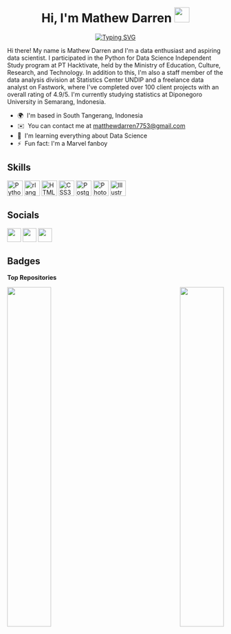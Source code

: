 <h1 align="center"><b>Hi, I'm Mathew Darren</b> <img src="https://media.giphy.com/media/hvRJCLFzcasrR4ia7z/giphy.gif" width="35"></h1>

<p align="center"><a href="https://git.io/typing-svg"><img src="https://readme-typing-svg.herokuapp.com?font=Fira+Code&pause=1000&center=true&vCenter=true&width=700&lines=Data+Scientist+Student+at+PT+Hacktivate;Staff+of+Data+Analyze+Division+at+Statistics+Center;Data+Analyst+Freelancer+on+Fastwork;Statistics+Student+at+Diponegoro+University" alt="Typing SVG" /></a></p>

Hi there! My name is Mathew Darren and I'm a data enthusiast and aspiring data scientist. I participated in the Python for Data Science Independent Study program at PT Hacktivate, held by the Ministry of Education, Culture, Research, and Technology. In addition to this, I'm also a staff member of the data analysis division at Statistics Center UNDIP and a freelance data analyst on Fastwork, where I've completed over 100 client projects with an overall rating of 4.9/5. I'm currently studying statistics at Diponegoro University in Semarang, Indonesia.

* 🌍  I'm based in South Tangerang, Indonesia
* ✉️  You can contact me at [matthewdarren7753@gmail.com](mailto:matthewdarren7753@gmail.com)
* 🧠  I'm learning everything about Data Science
* ⚡  Fun fact: I'm a Marvel fanboy

## Skills

<p align="left">
<a href="https://www.python.org/" target="_blank" rel="noreferrer"><img src="https://raw.githubusercontent.com/danielcranney/readme-generator/main/public/icons/skills/python-colored.svg" width="36" height="36" alt="Python" /></a>
<a href="https://www.r-project.org/" target="_blank" rel="noreferrer"><img src="https://raw.githubusercontent.com/danielcranney/readme-generator/main/public/icons/skills/rlang-colored.svg" width="36" height="36" alt="rlang" /></a>
<a href="https://developer.mozilla.org/en-US/docs/Glossary/HTML5" target="_blank" rel="noreferrer"><img src="https://raw.githubusercontent.com/danielcranney/readme-generator/main/public/icons/skills/html5-colored.svg" width="36" height="36" alt="HTML5" /></a>
<a href="https://www.w3.org/TR/CSS/#css" target="_blank" rel="noreferrer"><img src="https://raw.githubusercontent.com/danielcranney/readme-generator/main/public/icons/skills/css3-colored.svg" width="36" height="36" alt="CSS3" /></a>
<a href="https://www.postgresql.org/" target="_blank" rel="noreferrer"><img src="https://raw.githubusercontent.com/danielcranney/readme-generator/main/public/icons/skills/postgresql-colored.svg" width="36" height="36" alt="PostgreSQL" /></a>
<a href="https://www.adobe.com/uk/products/photoshop.html" target="_blank" rel="noreferrer"><img src="https://raw.githubusercontent.com/danielcranney/readme-generator/main/public/icons/skills/photoshop-colored.svg" width="36" height="36" alt="Photoshop" /></a>
<a href="adobe.com/uk/products/illustrator.html" target="_blank" rel="noreferrer"><img src="https://raw.githubusercontent.com/danielcranney/readme-generator/main/public/icons/skills/illustrator-colored.svg" width="36" height="36" alt="Illustrator" /></a>
</p>


## Socials

<p align="left"> <a href="https://www.github.com/darren7753" target="_blank" rel="noreferrer"><img src="https://raw.githubusercontent.com/danielcranney/readme-generator/main/public/icons/socials/github.svg" width="32" height="32" /></a> <a href="http://www.instagram.com/darren_matthew_" target="_blank" rel="noreferrer"><img src="https://raw.githubusercontent.com/danielcranney/readme-generator/main/public/icons/socials/instagram.svg" width="32" height="32" /></a> <a href="https://www.linkedin.com/in/mathewdarren" target="_blank" rel="noreferrer"><img src="https://raw.githubusercontent.com/danielcranney/readme-generator/main/public/icons/socials/linkedin.svg" width="32" height="32" /></a></p>

## Badges

<b>Top Repositories</b>

<div width="100%" align="center"><a href="https://github.com/darren7753/h8_3" align="left"><img align="left" width="45%" src="https://github-readme-stats.vercel.app/api/pin/?username=darren7753&repo=h8_3&title_color=0891b2&text_color=ffffff&icon_color=0891b2&bg_color=1c1917&hide_border=true&locale=en" /></a><a href="https://github.com/darren7753/Automated_Linear_Regression_Streamlit" align="right"><img align="right" width="45%" src="https://github-readme-stats.vercel.app/api/pin/?username=darren7753&repo=Automated_Linear_Regression_Streamlit&title_color=0891b2&text_color=ffffff&icon_color=0891b2&bg_color=1c1917&hide_border=true&locale=en" /></a></div><br /><br /><br /><br /><br /><br /><br />